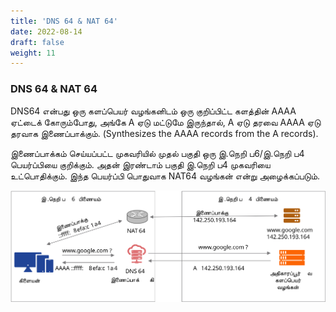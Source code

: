 ```yaml
---
title: 'DNS 64 & NAT 64'
date: 2022-08-14
draft: false
weight: 11
---
```



### DNS 64 & NAT 64

DNS64 என்பது ஒரு களப்பெயர் வழங்கனிடம் ஒரு குறிப்பிட்ட களத்தின் AAAA ஏட்டைக் கோரும்போது, அங்கே A ஏடு மட்டுமே இருந்தால், A ஏடு தரவை AAAA ஏடு தரவாக இணைப்பாக்கும். (Synthesizes the AAAA records from the A records).

இணைப்பாக்கம் செய்யப்பட்ட முகவரியில் முதல் பகுதி ஒரு இ.நெறி ப6/இ.நெறி ப4 பெயர்ப்பியை குறிக்கும். அதன் இரண்டாம் பகுதி இ.நெறி ப4 முகவரியை உட்பொதிக்கும். இந்த பெயர்ப்பி பொதுவாக NAT64 வழங்கன் என்று அழைக்கப்படும்.

<img src="images/dns-ta/dns64-nat64-ta.svg">